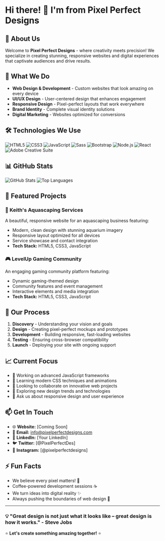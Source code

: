 # Hi there! 👋 I'm from Pixel Perfect Designs

## 🎨 About Us
Welcome to **Pixel Perfect Designs** - where creativity meets precision! We specialize in creating stunning, responsive websites and digital experiences that captivate audiences and drive results.

## 🚀 What We Do
- **Web Design & Development** - Custom websites that look amazing on every device
- **UI/UX Design** - User-centered design that enhances engagement
- **Responsive Design** - Pixel-perfect layouts that work everywhere
- **Brand Identity** - Complete visual identity solutions
- **Digital Marketing** - Websites optimized for conversions

## 🛠️ Technologies We Use
![HTML5](https://img.shields.io/badge/HTML5-E34F26?style=for-the-badge&logo=html5&logoColor=white)
![CSS3](https://img.shields.io/badge/CSS3-1572B6?style=for-the-badge&logo=css3&logoColor=white)
![JavaScript](https://img.shields.io/badge/JavaScript-F7DF1E?style=for-the-badge&logo=javascript&logoColor=black)
![Sass](https://img.shields.io/badge/Sass-CC6699?style=for-the-badge&logo=sass&logoColor=white)
![Bootstrap](https://img.shields.io/badge/Bootstrap-563D7C?style=for-the-badge&logo=bootstrap&logoColor=white)
![Node.js](https://img.shields.io/badge/Node.js-43853D?style=for-the-badge&logo=node.js&logoColor=white)
![React](https://img.shields.io/badge/React-20232A?style=for-the-badge&logo=react&logoColor=61DAFB)
![Adobe Creative Suite](https://img.shields.io/badge/Adobe%20Creative%20Suite-FF0000?style=for-the-badge&logo=adobe&logoColor=white)

## 📊 GitHub Stats
![GitHub Stats](https://github-readme-stats.vercel.app/api?username=PixelPerfectDesigns&show_icons=true&theme=radical&hide_border=true)
![Top Languages](https://github-readme-stats.vercel.app/api/top-langs/?username=PixelPerfectDesigns&layout=compact&theme=radical&hide_border=true)

## 🌟 Featured Projects

### 🐠 Keith's Aquascaping Services
A beautiful, responsive website for an aquascaping business featuring:
- Modern, clean design with stunning aquarium imagery
- Responsive layout optimized for all devices
- Service showcase and contact integration
- **Tech Stack:** HTML5, CSS3, JavaScript

### 🎮 LevelUp Gaming Community
An engaging gaming community platform featuring:
- Dynamic gaming-themed design
- Community features and event management
- Interactive elements and media integration
- **Tech Stack:** HTML5, CSS3, JavaScript

## 💼 Our Process
1. **Discovery** - Understanding your vision and goals
2. **Design** - Creating pixel-perfect mockups and prototypes
3. **Development** - Building responsive, fast-loading websites
4. **Testing** - Ensuring cross-browser compatibility
5. **Launch** - Deploying your site with ongoing support

## 📈 Current Focus
- 🔭 Working on advanced JavaScript frameworks
- 🌱 Learning modern CSS techniques and animations
- 👯 Looking to collaborate on innovative web projects
- 🤔 Exploring new design trends and technologies
- 💬 Ask us about responsive design and user experience

## 📫 Get In Touch
- 🌐 **Website:** [Coming Soon]
- 📧 **Email:** info@pixelperfectdesigns.com
- 💼 **LinkedIn:** [Your LinkedIn]
- 🐦 **Twitter:** [@PixelPerfectDes]
- 📱 **Instagram:** [@pixelperfectdesigns]

## ⚡ Fun Facts
- We believe every pixel matters! 🎯
- Coffee-powered development sessions ☕
- We turn ideas into digital reality ✨
- Always pushing the boundaries of web design 🚀

---
### 💡 "Great design is not just what it looks like – great design is how it works." - Steve Jobs

⭐ **Let's create something amazing together!** ⭐
